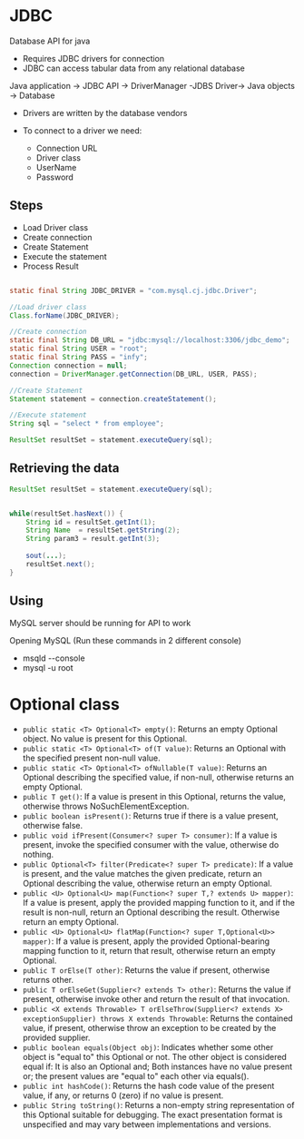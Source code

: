 # JDBC

Database API for java
 - Requires JDBC drivers for connection
 - JDBC can access tabular data from any relational database

Java application -> JDBC API -> DriverManager -JDBS Driver-> Java objects -> Database

 - Drivers are written by the database vendors

 - To connect to a driver we need:
	- Connection URL
	- Driver class
	- UserName
	- Password

## Steps
 - Load Driver class
 - Create connection
 - Create Statement
 - Execute the statement
 - Process Result

```java

static final String JDBC_DRIVER = "com.mysql.cj.jdbc.Driver";

//Load driver class
Class.forName(JDBC_DRIVER);

//Create connection
static final String DB_URL = "jdbc:mysql://localhost:3306/jdbc_demo";
static final String USER = "root";
static final String PASS = "infy";
Connection connection = null;
connection = DriverManager.getConnection(DB_URL, USER, PASS);

//Create Statement
Statement statement = connection.createStatement();

//Execute statement
String sql = "select * from employee";

ResultSet resultSet = statement.executeQuery(sql);

```

## Retrieving the data
```java
ResultSet resultSet = statement.executeQuery(sql);


while(resultSet.hasNext()) {
	String id = resultSet.getInt(1);
	String Name  = resultSet.getString(2);
	String param3 = result.getInt(3);
	
	sout(...);
	resultSet.next();
}
```

## Using
MySQL server should be running for API to work

Opening MySQL (Run these commands in 2 different console)
 - msqld --console
 - mysql -u root


# Optional class
- `public static <T> Optional<T> empty()`: Returns an empty Optional object. No value is present for this Optional.
 - `public static <T> Optional<T> of(T value)`: Returns an Optional with the specified present non-null value.
 - `public static <T> Optional<T> ofNullable(T value)`: Returns an Optional describing the specified value, if non-null, otherwise returns an empty Optional.
 - `public T get()`: If a value is present in this Optional, returns the value, otherwise throws NoSuchElementException.
 - `public boolean isPresent()`: Returns true if there is a value present, otherwise false.
 - `public void ifPresent(Consumer<? super T> consumer)`: If a value is present, invoke the specified consumer with the value, otherwise do nothing.
 - `public Optional<T> filter(Predicate<? super T> predicate)`: If a value is present, and the value matches the given predicate, return an Optional describing the value, otherwise return an empty Optional.
 - `public <U> Optional<U> map(Function<? super T,? extends U> mapper)`: If a value is present, apply the provided mapping function to it, and if the result is non-null, return an Optional describing the result. Otherwise return an empty Optional.
 - `public <U> Optional<U> flatMap(Function<? super T,Optional<U>> mapper)`: If a value is present, apply the provided Optional-bearing mapping function to it, return that result, otherwise return an empty Optional.
 - `public T orElse(T other)`: Returns the value if present, otherwise returns other.
 - `public T orElseGet(Supplier<? extends T> other)`: Returns the value if present, otherwise invoke other and return the result of that invocation.
 - `public <X extends Throwable> T orElseThrow(Supplier<? extends X> exceptionSupplier) throws X extends Throwable`: Returns the contained value, if present, otherwise throw an exception to be created by the provided supplier.
 - `public boolean equals(Object obj)`: Indicates whether some other object is "equal to" this Optional or not. The other object is considered equal if: It is also an Optional and; Both instances have no value present or; the present values are "equal to" each other via equals().
 - `public int hashCode()`: Returns the hash code value of the present value, if any, or returns 0 (zero) if no value is present.
 - `public String toString()`: Returns a non-empty string representation of this Optional suitable for debugging. The exact presentation format is unspecified and may vary between implementations and versions.